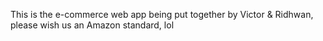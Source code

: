 This is the e-commerce web app being put together by Victor & Ridhwan, please wish us an Amazon standard, lol
